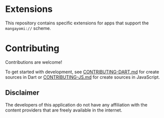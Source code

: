 # Extensions

This repository contains specific extensions for apps that support the ```mangayomi://``` scheme.

# Contributing

Contributions are welcome!

To get started with development, see [CONTRIBUTING-DART.md](./CONTRIBUTING-DART.md) for create sources in Dart or [CONTRIBUTING-JS.md](./CONTRIBUTING-JS.md) for create sources in JavaScript.

## Disclaimer

The developers of this application do not have any affiliation with the content providers that are freely available in the internet.
